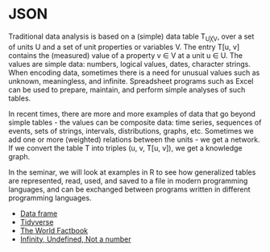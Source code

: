 # JSON

Traditional data analysis is based on a (simple) data table T<sub>U╳V</sub>, over a set of units U and a set of unit properties or variables V. The entry T[u, v] contains the (measured) value of a property v ∈ V at a unit u ∈ U. The values are simple data: numbers, logical values, dates, character strings. When encoding data, sometimes there is a need for unusual values such as unknown, meaningless, and infinite. Spreadsheet programs such as Excel can be used to prepare, maintain, and perform simple analyses of such tables.

In recent times, there are more and more examples of data that go beyond simple tables - the values can be composite data: time series, sequences of events, sets of strings, intervals, distributions, graphs, etc. Sometimes we add one or more (weighted) relations between the units - we get a network. If we convert the table T into triples (u, v, T[u, v]), we get a knowledge graph.

In the seminar, we will look at examples in R to see how generalized tables are represented, read, used, and saved to a file in modern programming languages, and can be exchanged between programs written in different programming languages.



  * [Data frame](df.md)
  * [Tidyverse](tv.md)
  * [The World Factbook](wfb.md)
  * [Infinity, Undefined, Not a number](spec.md)



```
```

```
```

```
```

